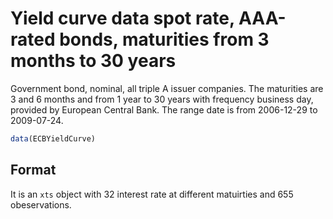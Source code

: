 # Yield curve data spot rate, AAA-rated bonds, maturities from 3 months to 30 years

Government bond, nominal, all triple A issuer companies. The maturities are 3 and 6 months and from 1 year to 30 years with frequency business day, provided by European Central Bank. The range date is from 2006-12-29 to 2009-07-24.

```r
data(ECBYieldCurve)
```

## Format

It is an `xts` object with 32 interest rate at different matuirties and 655 obeservations.
